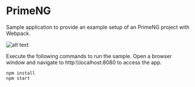 # PrimeNG
Sample application to provide an example setup of an PrimeNG project with Webpack.

![alt text](http://www.primefaces.org/images/primeng.png "PrimeNG")

Execute the following commands to run the sample. Open a browser window and navigate to http:\\\\localhost:8080 to access the app.

```
npm install
npm start
```

